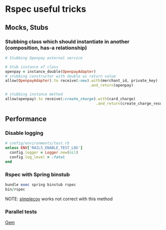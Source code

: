 # Rspec useful tricks
## Mocks, Stubs
### Stubbing class which should instantiate in another (composition, has-a relationship)
```ruby
# Stubbing Openpay external service

# Stub instance of class
openpay = instance_double(OpenpayAdapter)
# stubbing constructor with double as return value
allow(OpenpayAdapter).to receive(:new).with(merchant_id, private_key)
                                      .and_return(openpay)

# stubbing instance method
allow(openpay).to receive(:create_charge).with(card_charge)
                                         .and_return(create_charge_result)
```


## Performance
### Disable logging
```ruby
# config/environments/test.rb
unless ENV['RAILS_ENABLE_TEST_LOG']
  config.logger = Logger.new(nil)
  config.log_level = :fatal
end
```

### Rspec with Spring binstub

```ruby
bundle exec spring binstub rspec
bin/rspec
```

NOTE: [simplecov](https://github.com/colszowka/simplecov) works not correct with this method

### Parallel tests
[Gem](https://github.com/grosser/parallel_tests)

